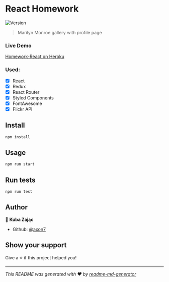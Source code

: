 # React Homework

![Version](https://img.shields.io/npm/v/homework.svg)

> Marilyn Monroe gallery with profile page

### Live Demo

[Homework-React on Heroku](https://homework-react.herokuapp.com)

### Used:

- [x] React
- [x] Redux
- [x] React Router
- [x] Styled Components
- [x] FontAwesome
- [x] Flickr API

## Install

```sh
npm install
```

## Usage

```sh
npm run start
```

## Run tests

```sh
npm run test
```

## Author

👤 **Kuba Zając**

- Github: [@axon7](https://github.com/axon7)

## Show your support

Give a ⭐️ if this project helped you!

---

_This README was generated with ❤️ by [readme-md-generator](https://github.com/kefranabg/readme-md-generator)_
